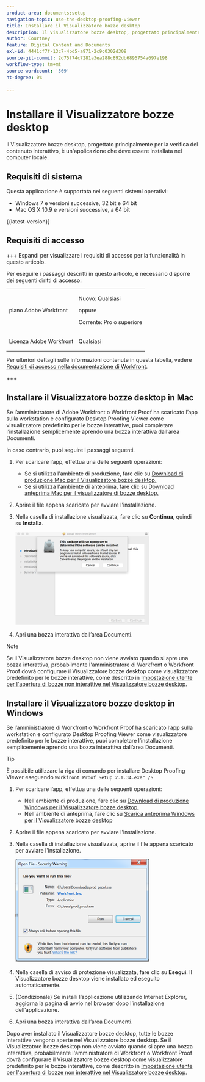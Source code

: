 ```yaml
---
product-area: documents;setup
navigation-topic: use-the-desktop-proofing-viewer
title: Installare il Visualizzatore bozze desktop
description: Il Visualizzatore bozze desktop, progettato principalmente per la verifica del contenuto interattivo, è un'applicazione che deve essere installata nel computer locale.
author: Courtney
feature: Digital Content and Documents
exl-id: 4441cf7f-13c7-4bd5-a971-2c9c0302d309
source-git-commit: 2d75f74c7281a3ea288c892db6895754a697e198
workflow-type: tm+mt
source-wordcount: '569'
ht-degree: 0%

---
```


# Installare il Visualizzatore bozze desktop

<!--Audited: 12/2023-->

Il Visualizzatore bozze desktop, progettato principalmente per la verifica del contenuto interattivo, è un&#39;applicazione che deve essere installata nel computer locale.

## Requisiti di sistema

Questa applicazione è supportata nei seguenti sistemi operativi:

* Windows 7 e versioni successive, 32 bit e 64 bit
* Mac OS X 10.9 e versioni successive, a 64 bit

{{latest-version}}

## Requisiti di accesso

+++ Espandi per visualizzare i requisiti di accesso per la funzionalità in questo articolo.

Per eseguire i passaggi descritti in questo articolo, è necessario disporre dei seguenti diritti di accesso:

<table style="table-layout:auto"> 
 <col> 
 <col> 
 <tbody> 
  <tr> 
   <td role="rowheader">piano Adobe Workfront</td> 
   <td> <p>Nuovo: Qualsiasi</p> <p>oppure</p> <p>Corrente: Pro o superiore</p> </td> 
  </tr> 
  <tr> 
   <td role="rowheader">Licenza Adobe Workfront</td> 
   <td> <p>Qualsiasi</p></td> 
  </tr> 
 </tbody> 
</table>

Per ulteriori dettagli sulle informazioni contenute in questa tabella, vedere [Requisiti di accesso nella documentazione di Workfront](/help/quicksilver/administration-and-setup/add-users/access-levels-and-object-permissions/access-level-requirements-in-documentation.md).

+++



## Installare il Visualizzatore bozze desktop in Mac

Se l’amministratore di Adobe Workfront o Workfront Proof ha scaricato l’app sulla workstation e configurato Desktop Proofing Viewer come visualizzatore predefinito per le bozze interattive, puoi completare l’installazione semplicemente aprendo una bozza interattiva dall’area Documenti.

In caso contrario, puoi seguire i passaggi seguenti.

1. Per scaricare l’app, effettua una delle seguenti operazioni:

   * Se si utilizza l&#39;ambiente di produzione, fare clic su [Download di produzione Mac per il Visualizzatore bozze desktop.](https://app.proofhq.com/desktopviewer/mac)
   * Se si utilizza l&#39;ambiente di anteprima, fare clic su [Download anteprima Mac per il visualizzatore di bozze desktop.](https://assets.preview.proofhq.com/nativeviewer/desktop_viewer/Workfront+Proof+Preview-2.1.44.pkg)

1. Aprire il file appena scaricato per avviare l&#39;installazione.
1. Nella casella di installazione visualizzata, fare clic su **Continua**, quindi su **Installa**.

   ![00000776.png](assets/00000776-350x244.png)

1. Apri una bozza interattiva dall’area Documenti.

>[!NOTE]
>
>Se il Visualizzatore bozze desktop non viene avviato quando si apre una bozza interattiva, probabilmente l&#39;amministratore di Workfront o Workfront Proof dovrà configurare il Visualizzatore bozze desktop come visualizzatore predefinito per le bozze interattive, come descritto in [Impostazione utente per l&#39;apertura di bozze non interattive nel Visualizzatore bozze desktop](../../../workfront-proof/wp-work-proofsfiles/review-proofs-dpv/destop-proofing-viewer.md#user-setting-for-opening-non-interactive-proofs-in-the-desktop-proofing-viewer).

## Installare il Visualizzatore bozze desktop in Windows

Se l’amministratore di Workfront o Workfront Proof ha scaricato l’app sulla workstation e configurato Desktop Proofing Viewer come visualizzatore predefinito per le bozze interattive, puoi completare l’installazione semplicemente aprendo una bozza interattiva dall’area Documenti.

>[!TIP]
>
>È possibile utilizzare la riga di comando per installare Desktop Proofing Viewer eseguendo `Workfront Proof Setup 2.1.34.exe" /S`

1. Per scaricare l’app, effettua una delle seguenti operazioni:

   * Nell&#39;ambiente di produzione, fare clic su [Download di produzione Windows per il Visualizzatore bozze desktop.](https://app.proofhq.com/desktopviewer/windows)
   * Nell&#39;ambiente di anteprima, fare clic su [Scarica anteprima Windows per il Visualizzatore bozze desktop](https://assets.preview.proofhq.com/nativeviewer/desktop_viewer/Workfront+Proof+Preview+Setup+2.1.44.exe)

1. Aprire il file appena scaricato per avviare l&#39;installazione.
1. Nella casella di installazione visualizzata, aprire il file appena scaricato per avviare l&#39;installazione.

   ![Screen_Shot_2018-05-02_at_10.56.55_AM.png](assets/screen-shot-2018-05-02-at-10.56.55-am-350x271.png)

1. Nella casella di avviso di protezione visualizzata, fare clic su **Esegui**. Il Visualizzatore bozze desktop viene installato ed eseguito automaticamente.
1. (Condizionale) Se installi l’applicazione utilizzando Internet Explorer, aggiorna la pagina di avvio nel browser dopo l’installazione dell’applicazione.
1. Apri una bozza interattiva dall’area Documenti.

Dopo aver installato il Visualizzatore bozze desktop, tutte le bozze interattive vengono aperte nel Visualizzatore bozze desktop. Se il Visualizzatore bozze desktop non viene avviato quando si apre una bozza interattiva, probabilmente l&#39;amministratore di Workfront o Workfront Proof dovrà configurare il Visualizzatore bozze desktop come visualizzatore predefinito per le bozze interattive, come descritto in [Impostazione utente per l&#39;apertura di bozze non interattive nel Visualizzatore bozze desktop](../../../workfront-proof/wp-work-proofsfiles/review-proofs-dpv/destop-proofing-viewer.md#user-setting-for-launching-non-interactive-proofs).
